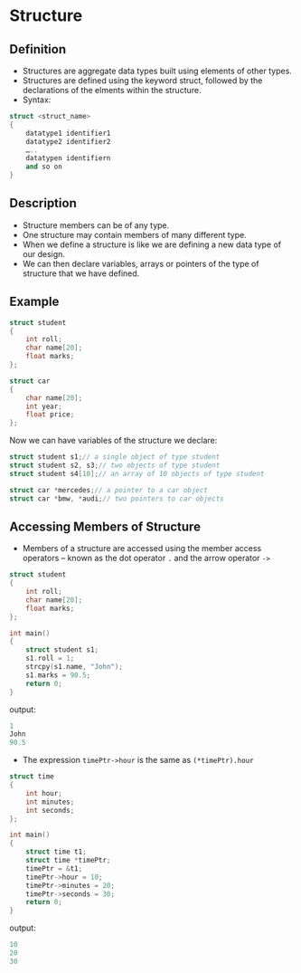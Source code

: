 # Structure

## Definition

- Structures are aggregate data types built using elements of other types.
- Structures are defined using the keyword struct, followed by the declarations of the elments within the structure.
- Syntax:
```C++
struct <struct_name>
{
    datatype1 identifier1
    datatype2 identifier2
    …..
    datatypen identifiern
    and so on
}
```

## Description

- Structure members can be of any type.
- One structure may contain members of many different type.
- When we define a structure is like we are defining a new data type of our design.
- We can then declare variables, arrays or pointers of the type of structure that we have defined.

## Example

```C++
struct student
{
    int roll;
    char name[20];
    float marks;
};

struct car
{
    char name[20];
    int year;
    float price;
};
```
Now we can have variables of the structure we declare:
```C++
struct student s1;// a single object of type student
struct student s2, s3;// two objects of type student
struct student s4[10];// an array of 10 objects of type student

struct car *mercedes;// a pointer to a car object
struct car *bmw, *audi;// two pointers to car objects
```

## Accessing Members of Structure

- Members of a structure are accessed using the member access operators – known as the dot operator `.` and the arrow operator `->`
```C++
struct student
{
    int roll;
    char name[20];
    float marks;
};

int main()
{
    struct student s1;
    s1.roll = 1;
    strcpy(s1.name, "John");
    s1.marks = 90.5;
    return 0;
}
```
output:
```C++
1
John
90.5
```

- The expression `timePtr->hour` is the same as `(*timePtr).hour`
```C++
struct time
{
    int hour;
    int minutes;
    int seconds;
};

int main()
{
    struct time t1;
    struct time *timePtr;
    timePtr = &t1;
    timePtr->hour = 10;
    timePtr->minutes = 20;
    timePtr->seconds = 30;
    return 0;
}
```
output:
```C++
10
20
30
```
